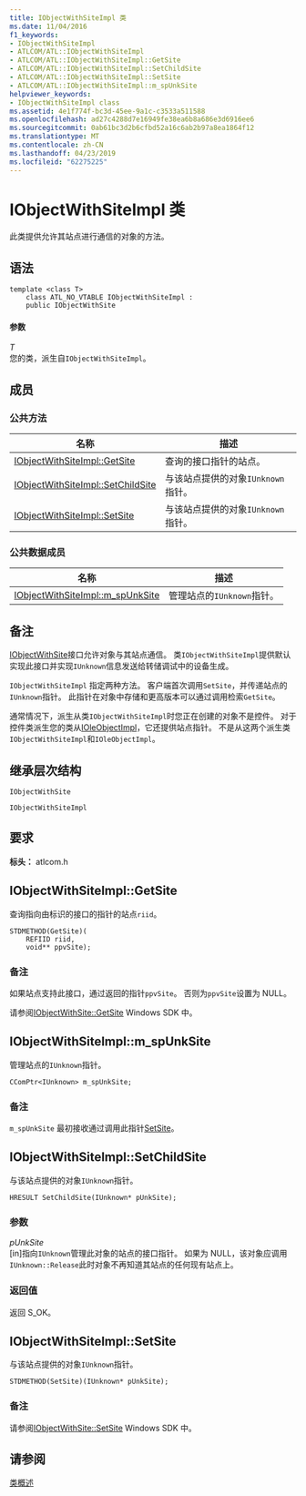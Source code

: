 ```yaml
---
title: IObjectWithSiteImpl 类
ms.date: 11/04/2016
f1_keywords:
- IObjectWithSiteImpl
- ATLCOM/ATL::IObjectWithSiteImpl
- ATLCOM/ATL::IObjectWithSiteImpl::GetSite
- ATLCOM/ATL::IObjectWithSiteImpl::SetChildSite
- ATLCOM/ATL::IObjectWithSiteImpl::SetSite
- ATLCOM/ATL::IObjectWithSiteImpl::m_spUnkSite
helpviewer_keywords:
- IObjectWithSiteImpl class
ms.assetid: 4e1f774f-bc3d-45ee-9a1c-c3533a511588
ms.openlocfilehash: ad27c4288d7e16949fe38ea6b8a686e3d6916ee6
ms.sourcegitcommit: 0ab61bc3d2b6cfbd52a16c6ab2b97a8ea1864f12
ms.translationtype: MT
ms.contentlocale: zh-CN
ms.lasthandoff: 04/23/2019
ms.locfileid: "62275225"
---
```

# <a name="iobjectwithsiteimpl-class"></a>IObjectWithSiteImpl 类

此类提供允许其站点进行通信的对象的方法。

## <a name="syntax"></a>语法

```
template <class T>
    class ATL_NO_VTABLE IObjectWithSiteImpl :
    public IObjectWithSite
```

#### <a name="parameters"></a>参数

*T*<br/>
您的类，派生自`IObjectWithSiteImpl`。

## <a name="members"></a>成员

### <a name="public-methods"></a>公共方法

|名称|描述|
|----------|-----------------|
|[IObjectWithSiteImpl::GetSite](#getsite)|查询的接口指针的站点。|
|[IObjectWithSiteImpl::SetChildSite](#setchildsite)|与该站点提供的对象`IUnknown`指针。|
|[IObjectWithSiteImpl::SetSite](#setsite)|与该站点提供的对象`IUnknown`指针。|

### <a name="public-data-members"></a>公共数据成员

|名称|描述|
|----------|-----------------|
|[IObjectWithSiteImpl::m_spUnkSite](#m_spunksite)|管理站点的`IUnknown`指针。|

## <a name="remarks"></a>备注

[IObjectWithSite](/windows/desktop/api/ocidl/nn-ocidl-iobjectwithsite)接口允许对象与其站点通信。 类`IObjectWithSiteImpl`提供默认实现此接口并实现`IUnknown`信息发送给转储调试中的设备生成。

`IObjectWithSiteImpl` 指定两种方法。 客户端首次调用`SetSite`，并传递站点的`IUnknown`指针。 此指针在对象中存储和更高版本可以通过调用检索`GetSite`。

通常情况下，派生从类`IObjectWithSiteImpl`时您正在创建的对象不是控件。 对于控件类派生您的类从[IOleObjectImpl](../../atl/reference/ioleobjectimpl-class.md)，它还提供站点指针。 不是从这两个派生类`IObjectWithSiteImpl`和`IOleObjectImpl`。

## <a name="inheritance-hierarchy"></a>继承层次结构

`IObjectWithSite`

`IObjectWithSiteImpl`

## <a name="requirements"></a>要求

**标头：** atlcom.h

##  <a name="getsite"></a>  IObjectWithSiteImpl::GetSite

查询指向由标识的接口的指针的站点`riid`。

```
STDMETHOD(GetSite)(
    REFIID riid,
    void** ppvSite);
```

### <a name="remarks"></a>备注

如果站点支持此接口，通过返回的指针`ppvSite`。 否则为`ppvSite`设置为 NULL。

请参阅[IObjectWithSite::GetSite](/windows/desktop/api/ocidl/nf-ocidl-iobjectwithsite-getsite) Windows SDK 中。

##  <a name="m_spunksite"></a>  IObjectWithSiteImpl::m_spUnkSite

管理站点的`IUnknown`指针。

```
CComPtr<IUnknown> m_spUnkSite;
```

### <a name="remarks"></a>备注

`m_spUnkSite` 最初接收通过调用此指针[SetSite](#setsite)。

##  <a name="setchildsite"></a>  IObjectWithSiteImpl::SetChildSite

与该站点提供的对象`IUnknown`指针。

```
HRESULT SetChildSite(IUnknown* pUnkSite);
```

### <a name="parameters"></a>参数

*pUnkSite*<br/>
[in]指向`IUnknown`管理此对象的站点的接口指针。 如果为 NULL，该对象应调用`IUnknown::Release`此时对象不再知道其站点的任何现有站点上。

### <a name="return-value"></a>返回值

返回 S_OK。

##  <a name="setsite"></a>  IObjectWithSiteImpl::SetSite

与该站点提供的对象`IUnknown`指针。

```
STDMETHOD(SetSite)(IUnknown* pUnkSite);
```

### <a name="remarks"></a>备注

请参阅[IObjectWithSite::SetSite](/windows/desktop/api/ocidl/nf-ocidl-iobjectwithsite-setsite) Windows SDK 中。

## <a name="see-also"></a>请参阅

[类概述](../../atl/atl-class-overview.md)
